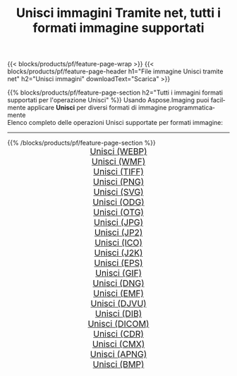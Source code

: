 ﻿---
title: Unisci immagini Tramite net, tutti i formati immagine supportati 
weight: 3920
url: /it/net/merge 
lang: it
langdirlevel: 2
locales: zh-hans,ja,it,ru,de,es,fr,nl,id,lt,pl,pt,vi,tr,ko,zh-hant,ar,hi,th,sv,cs,uk,he
description: Usando Aspose.Imaging puoi facilmente Unisci immagini tramite net
---

{{< blocks/products/pf/feature-page-wrap >}}
{{< blocks/products/pf/feature-page-header h1="File immagine Unisci tramite net" h2="Unisci immagini" downloadText="Scarica" >}}


{{% blocks/products/pf/feature-page-section  h2="Tutti i immagini formati supportati per l'operazione Unisci" %}}
Usando Aspose.Imaging puoi facilmente applicare **Unisci** per diversi formati di immagine programmaticamente
<br/>
Elenco completo delle operazioni Unisci supportate per formati immagine:
<hr/>
{{% /blocks/products/pf/feature-page-section %}}
<div class="container-fluid productfamilypage bg-gray">
    <div class="convertypes bg-gray agp-content section">
        <div class="container">
		<div class="row other-converters" style="gap: 10px;font-size: 19px;text-align:center;">
		    <div class='col-md-2 other-converter remove-lp remove-rp'><a href="/imaging/it/net/merge/webp" style="padding:15px;">Unisci (WEBP)</a></div><div class='col-md-2 other-converter remove-lp remove-rp'><a href="/imaging/it/net/merge/wmf" style="padding:15px;">Unisci (WMF)</a></div><div class='col-md-2 other-converter remove-lp remove-rp'><a href="/imaging/it/net/merge/tiff" style="padding:15px;">Unisci (TIFF)</a></div><div class='col-md-2 other-converter remove-lp remove-rp'><a href="/imaging/it/net/merge/png" style="padding:15px;">Unisci (PNG)</a></div><div class='col-md-2 other-converter remove-lp remove-rp'><a href="/imaging/it/net/merge/svg" style="padding:15px;">Unisci (SVG)</a></div><div class='col-md-2 other-converter remove-lp remove-rp'><a href="/imaging/it/net/merge/odg" style="padding:15px;">Unisci (ODG)</a></div><div class='col-md-2 other-converter remove-lp remove-rp'><a href="/imaging/it/net/merge/otg" style="padding:15px;">Unisci (OTG)</a></div><div class='col-md-2 other-converter remove-lp remove-rp'><a href="/imaging/it/net/merge/jpg" style="padding:15px;">Unisci (JPG)</a></div><div class='col-md-2 other-converter remove-lp remove-rp'><a href="/imaging/it/net/merge/jp2" style="padding:15px;">Unisci (JP2)</a></div><div class='col-md-2 other-converter remove-lp remove-rp'><a href="/imaging/it/net/merge/ico" style="padding:15px;">Unisci (ICO)</a></div><div class='col-md-2 other-converter remove-lp remove-rp'><a href="/imaging/it/net/merge/j2k" style="padding:15px;">Unisci (J2K)</a></div><div class='col-md-2 other-converter remove-lp remove-rp'><a href="/imaging/it/net/merge/eps" style="padding:15px;">Unisci (EPS)</a></div><div class='col-md-2 other-converter remove-lp remove-rp'><a href="/imaging/it/net/merge/gif" style="padding:15px;">Unisci (GIF)</a></div><div class='col-md-2 other-converter remove-lp remove-rp'><a href="/imaging/it/net/merge/dng" style="padding:15px;">Unisci (DNG)</a></div><div class='col-md-2 other-converter remove-lp remove-rp'><a href="/imaging/it/net/merge/emf" style="padding:15px;">Unisci (EMF)</a></div><div class='col-md-2 other-converter remove-lp remove-rp'><a href="/imaging/it/net/merge/djvu" style="padding:15px;">Unisci (DJVU)</a></div><div class='col-md-2 other-converter remove-lp remove-rp'><a href="/imaging/it/net/merge/dib" style="padding:15px;">Unisci (DIB)</a></div><div class='col-md-2 other-converter remove-lp remove-rp'><a href="/imaging/it/net/merge/dicom" style="padding:15px;">Unisci (DICOM)</a></div><div class='col-md-2 other-converter remove-lp remove-rp'><a href="/imaging/it/net/merge/cdr" style="padding:15px;">Unisci (CDR)</a></div><div class='col-md-2 other-converter remove-lp remove-rp'><a href="/imaging/it/net/merge/cmx" style="padding:15px;">Unisci (CMX)</a></div><div class='col-md-2 other-converter remove-lp remove-rp'><a href="/imaging/it/net/merge/apng" style="padding:15px;">Unisci (APNG)</a></div><div class='col-md-2 other-converter remove-lp remove-rp'><a href="/imaging/it/net/merge/bmp" style="padding:15px;">Unisci (BMP)</a></div>
                </div>
        </div>
    </div>
</div>
<br/>
